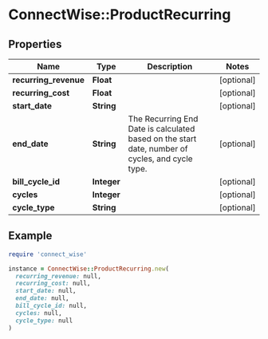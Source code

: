 # ConnectWise::ProductRecurring

## Properties

| Name | Type | Description | Notes |
| ---- | ---- | ----------- | ----- |
| **recurring_revenue** | **Float** |  | [optional] |
| **recurring_cost** | **Float** |  | [optional] |
| **start_date** | **String** |  | [optional] |
| **end_date** | **String** | The Recurring End Date is calculated based on the             start date, number of cycles, and cycle type. | [optional] |
| **bill_cycle_id** | **Integer** |  | [optional] |
| **cycles** | **Integer** |  | [optional] |
| **cycle_type** | **String** |  | [optional] |

## Example

```ruby
require 'connect_wise'

instance = ConnectWise::ProductRecurring.new(
  recurring_revenue: null,
  recurring_cost: null,
  start_date: null,
  end_date: null,
  bill_cycle_id: null,
  cycles: null,
  cycle_type: null
)
```

